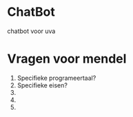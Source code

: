 # ChatBot
chatbot voor uva


# Vragen voor mendel
1. Specifieke programeertaal?
2. Specifieke eisen?
3. 
4. 
5. 
